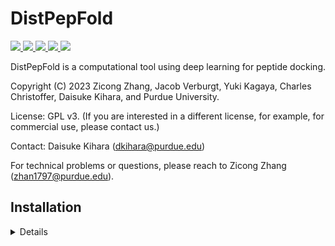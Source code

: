 # DistPepFold

<a href="https://github.com/marktext/marktext/releases/latest">
   <img src="https://img.shields.io/badge/DistPepFold-v1.0.0-green">
   <img src="https://img.shields.io/badge/platform-Linux-green">
   <img src="https://img.shields.io/badge/Language-python3-green">
   <img src="https://img.shields.io/badge/dependencies-tested-green">
   <img src="https://img.shields.io/badge/licence-GNU-green">
</a>  

DistPepFold is a computational tool using deep learning for peptide docking.

Copyright (C) 2023 Zicong Zhang, Jacob Verburgt, Yuki Kagaya, Charles Christoffer, Daisuke Kihara, and Purdue University. 

License: GPL v3. (If you are interested in a different license, for example, for commercial use, please contact us.) 

Contact: Daisuke Kihara (dkihara@purdue.edu)

For technical problems or questions, please reach to Zicong Zhang (zhan1797@purdue.edu).

## Installation
<details>

### System Requirements
GPU: any GPU supports CUDA with at least 12GB memory. <br>
GPU is required for DistPepFold and no CPU version is available.

## Pre-required software
### Required 
Python 3 : https://www.python.org/downloads/     
### Optional for protein structure visualization
Pymol (for map visualization): https://pymol.org/2/    


## Environment set up  
### 1. [`Install git`](https://git-scm.com/book/en/v2/Getting-Started-Installing-Git) 
### 2. Clone the repository in your computer 
```
git clone  https://github.com/kiharalab/DistPepFold.git && cd DistPepFold
```
### 3. Build dependencies.   
#### 3.1 Install with anaconda (Recommended)
##### 3.1.1 [`install anaconda`](https://www.anaconda.com/download). 
##### 3.1.2 Install dependency in command line
Make sure you are in the DistPepFold directory and then run 
```
conda env create -f environment.yml
```
Each time when you want to run this software, simply activate the environment by
```
conda activate distpepfold
conda deactivate(If you want to exit) 
```




## Usage
   
```
bash pred.sh
```